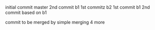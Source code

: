 initial commit
master 2nd commit
b1 1st commitz
b2 1st commit b1 2nd commit based on b1

commit to be merged by simple merging 4 more
